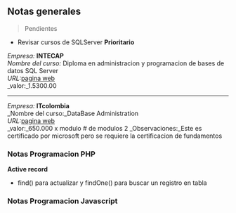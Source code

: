 ## Notas generales
>Pendientes

- Revisar cursos de SQLServer **Prioritario** 

_Empresa:_ **INTECAP**  
_Nombre del curso:_ Diploma en administracion y programacion de bases de datos SQL Server  
_URL:_[pagina web](https://www.intecap.edu.co/curso-bases-datos-sql-server-diplomado-online)  
_valor:_1.5300.00

---------------------------------

_Empresa:_ **ITcolombia**  
_Nombre del curso:_DataBase Administration  
_URL:_[pagina web](https://www.intecap.edu.co/curso-bases-datos-sql-server-diplomado-online)  
_valor:_650.000 x modulo # de modulos 2
_Observaciones:_Este es certificado por microsoft pero se requiere la certificacion de fundamentos

### Notas Programacion PHP
**Active record** 
 * find() para actualizar y findOne() para buscar un registro en tabla 
### Notas Programacion Javascript
